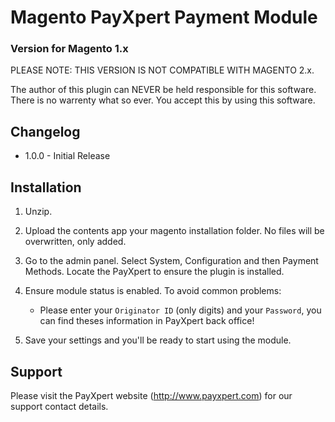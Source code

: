 # Magento PayXpert Payment Module
### Version for Magento 1.x

PLEASE NOTE: THIS VERSION IS NOT COMPATIBLE WITH MAGENTO 2.x.

The author of this plugin can NEVER be held responsible for this software.
There is no warrenty what so ever. You accept this by using this software.

## Changelog
* 1.0.0 - Initial Release

## Installation
1. Unzip.

2. Upload the contents app your magento installation folder. No files will be overwritten, only added.

3. Go to the admin panel. Select System, Configuration and then Payment Methods. Locate the PayXpert to ensure the plugin is installed.

4. Ensure module status is enabled. To avoid common problems:
   - Please enter your `Originator ID` (only digits) and your `Password`, you can find theses information in PayXpert back office!

5. Save your settings and you'll be ready to start using the module.


## Support
Please visit the PayXpert website (http://www.payxpert.com) for our support contact details.
